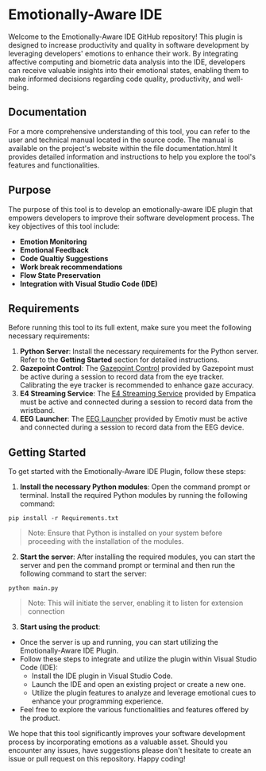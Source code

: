 <h1>Emotionally-Aware IDE</h1>
Welcome to the Emotionally-Aware IDE GitHub repository! This plugin is designed to increase productivity and quality in software development by leveraging developers' emotions to enhance their work. By integrating affective computing and biometric data analysis into the IDE, developers can receive valuable insights into their emotional states, enabling them to make informed decisions regarding code quality, productivity, and well-being.

<h2>Documentation</h2>
For a more comprehensive understanding of this tool, you can refer to the user and technical manual located in the source code. The manual is available on the project's website within the file documentation.html It provides detailed information and instructions to help you explore the tool's features and functionalities.

<h2>Purpose</h2>
The purpose of this tool is to develop an emotionally-aware IDE plugin that empowers developers to improve their software development process. The key objectives of this tool include:

- **Emotion Monitoring**
- **Emotional Feedback**
- **Code Qualtiy Suggestions**
- **Work break recommendations**
- **Flow State Preservation**
- **Integration with Visual Studio Code (IDE)**

<h2>Requirements</h2>
Before running this tool to its full extent, make sure you meet the following necessary requirements:

1. **Python Server**:
  Install the necessary requirements for the Python server. Refer to the **Getting Started** section for detailed instructions.
2. **Gazepoint Control**:
  The [Gazepoint Control](https://www.gazept.com/downloads/) provided by Gazepoint must be active during a session to record data from the eye tracker. Calibrating the eye tracker is recommended to enhance gaze accuracy.
3. **E4 Streaming Service**:
  The [E4 Streaming Service](https://developer.empatica.com/windows-streaming-server-usage.html) provided by Empatica must be active and connected during a session to record data from the wristband.
4. **EEG Launcher**:
  The [EEG Launcher](https://www.emotiv.com/emotiv-launcher/) provided by Emotiv must be active and connected during a session to record data from the EEG device.


<h2>Getting Started</h2>
To get started with the Emotionally-Aware IDE Plugin, follow these steps:

1. **Install the necessary Python modules**:
Open the command prompt or terminal.
Install the required Python modules by running the following command:
```
pip install -r Requirements.txt
```
> Note: Ensure that Python is installed on your system before proceeding with the installation of the modules.

2. **Start the server**:
  After installing the required modules, you can start the server and pen the command prompt or terminal and then run the following command to start the server:
```
python main.py
```
> Note: This will initiate the server, enabling it to listen for extension connection

3. **Start using the product**:
  - Once the server is up and running, you can start utilizing the Emotionally-Aware IDE Plugin.
  - Follow these steps to integrate and utilize the plugin within Visual Studio Code (IDE):
    - Install the IDE plugin in Visual Studio Code.
    - Launch the IDE and open an existing project or create a new one.
    - Utilize the plugin features to analyze and leverage emotional cues to enhance your programming experience.
  - Feel free to explore the various functionalities and features offered by the product.

We hope that this tool significantly improves your software development process by incorporating emotions as a valuable asset. Should you encounter any issues, have suggestions please don't hesitate to create an issue or pull request on this repository. Happy coding!
